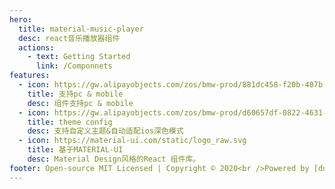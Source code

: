 ```yaml
---
hero:
  title: material-music-player
  desc: react音乐播放器组件
  actions:
    - text: Getting Started
      link: /Componnets
features:
  - icon: https://gw.alipayobjects.com/zos/bmw-prod/881dc458-f20b-407b-947a-95104b5ec82b/k79dm8ih_w144_h144.png
    title: 支持pc & mobile
    desc: 组件支持pc & mobile
  - icon: https://gw.alipayobjects.com/zos/bmw-prod/d60657df-0822-4631-9d7c-e7a869c2f21c/k79dmz3q_w126_h126.png
    title: theme config
    desc: 支持自定义主题&自动适配ios深色模式
  - icon: https://material-ui.com/static/logo_raw.svg
    title: 基于MATERIAL-UI
    desc: Material Design风格的React 组件库。
footer: Open-source MIT Licensed | Copyright © 2020<br />Powered by [dumi](https://d.umijs.org)
---
```

